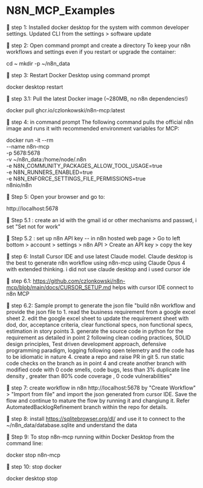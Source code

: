 # N8N_MCP_Examples

🎯 step 1: Installed docker desktop for the system with common developer settings. Updated CLI from the settings > software update

🎯 step 2: Open command prompt and create a directory To keep your n8n workflows and settings even if you restart or upgrade the container:

cd ~
mkdir -p ~/n8n_data

🎯 step 3: Restart Docker Desktop using command prompt

docker desktop restart

🎯 step 3.1: Pull the latest Docker image (~280MB, no n8n dependencies!)

docker pull ghcr.io/czlonkowski/n8n-mcp:latest

🎯 step 4: in command prompt The following command pulls the official n8n image and runs it with recommended environment variables for MCP:

docker run -it --rm \
  --name n8n-mcp \
  -p 5678:5678 \
  -v ~/n8n_data:/home/node/.n8n \
  -e N8N_COMMUNITY_PACKAGES_ALLOW_TOOL_USAGE=true \
  -e N8N_RUNNERS_ENABLED=true \
  -e N8N_ENFORCE_SETTINGS_FILE_PERMISSIONS=true \
  n8nio/n8n

 🎯 Step 5: Open your browser and go to: 
  
  http://localhost:5678

 🎯 Step 5.1 : create an id with the gmail id or other mechanisms and passwd, i set "Set not for work" 
 
 🎯 Step 5.2 : set up n8n API key -- in n8n hosted web page > Go to left bottom > account > settings > n8n API > Create an API key > copy the key

 🎯 step 6: Install Cursor IDE and use latest Claude model. Claude desktop is the best to generate n8n workflow using n8n-mcp using Claude Opus 4 with extended thinking. i did not use claude desktop and i used cursor ide

 🎯 step 6.1: https://github.com/czlonkowski/n8n-mcp/blob/main/docs/CURSOR_SETUP.md helps with cursor IDE connect to n8n MCP

 🎯 step 6.2: Sample prompt to generate the json file "build n8n workflow and provide the json file to 1. read the business requirement from a google excel sheet 2. edit the google excel sheet to update the requirement sheet with dod, dor, acceptance criteria, clear functional specs, non functional specs, estimation in story points 3. generate the source code in python for the requirement as detailed in point 2 following clean coding practices, SOLID design principles, Test driven development approach, defensive programming paradigm, logging following open telemetry and the code has to be idiomatic in nature 4. create a repo and raise PR in git  5. run static code checks on the branch as in point 4 and create another branch with modified code  with 0 code smells, code bugs, less than 3% duplicate line density , greater than 80% code coverage , 0 code vulnerabilities"

 🎯 step 7: create workflow in n8n http://localhost:5678 by "Create Workflow" > "Import from file" and import the json generated from cursor IDE. Save the flow and continue to mature the flow by running it and changiung it. Refer AutomatedBacklogRefinement branch within the repo for details. 

 🎯 step 8: install https://sqlitebrowser.org/dl/ and use it to connect to the ~/n8n_data/database.sqlite and understand the data

 🎯 Step 9: To stop n8n-mcp running within Docker Desktop from the command line:
  
docker stop n8n-mcp
  
 🎯 step 10: stop docker

docker desktop stop
  
